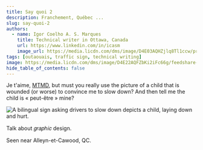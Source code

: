 ```yaml
---
title: Say quoi 2
description: Franchement, Québec ...
slug: say-quoi-2
authors:
  - name: Igor Coelho A. S. Marques
    title: Technical writer in Ottawa, Canada 
    url: https://www.linkedin.com/in/icasm
    image_url: https://media.licdn.com/dms/image/D4E03AQHZjlq8Tl1ccw/profile-displayphoto-shrink_800_800/0/1705677142126?e=1713398400&v=beta&t=_mzrYXwTu2_-a-Tt-0HKC4utBw9RU3UE5tcg-3wN-gA
tags: [outaouais, traffic sign, technical writing]
image: https://media.licdn.com/dms/image/D4E22AQFZbKi2iFc66g/feedshare-shrink_2048_1536/0/1707797864099?e=1710979200&v=beta&t=WcBP8d9Xu6yWuOgVbFDSIEVbjl7wxMrZcL2iuN2Vne8
hide_table_of_contents: false
---
```


Je t'aime, [MTMD](https://www.linkedin.com/company/ministere-des-transports-du-quebec), but must you really use the picture of a child that is wounded (or worse) to convince me to slow down? And then tell me the child is « peut-être » mine? 

![A bilingual sign asking drivers to slow down depicts a child, laying down and hurt.](https://media.licdn.com/dms/image/D4E22AQFZbKi2iFc66g/feedshare-shrink_2048_1536/0/1707797864099?e=1710979200&v=beta&t=WcBP8d9Xu6yWuOgVbFDSIEVbjl7wxMrZcL2iuN2Vne8)

Talk about 𝑔𝑟𝑎𝑝ℎ𝑖𝑐 design.

Seen near Alleyn-et-Cawood, QC.
